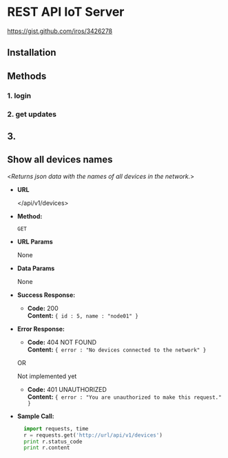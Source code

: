 # REST API IoT Server

https://gist.github.com/iros/3426278

## Installation

## Methods

### 1. login


### 2. get updates


## 3. 

**Show all devices names**
----
  <_Returns json data with the names of all devices in the network._>

* **URL**

  </api/v1/devices>

* **Method:**

  `GET`
  
*  **URL Params**

   None

* **Data Params**

  None

* **Success Response:**

  * **Code:** 200 <br />
    **Content:** `{ id : 5, name : "node01" }`
 
* **Error Response:**

  * **Code:** 404 NOT FOUND <br />
    **Content:** `{ error : "No devices connected to the network" }`
	
  OR

	Not implemented yet
	
  * **Code:** 401 UNAUTHORIZED <br />
    **Content:** `{ error : "You are unauthorized to make this request." }`

* **Sample Call:**

  ```Python
	import requests, time
	r = requests.get('http://url/api/v1/devices')
	print r.status_code
	print r.content
  ```